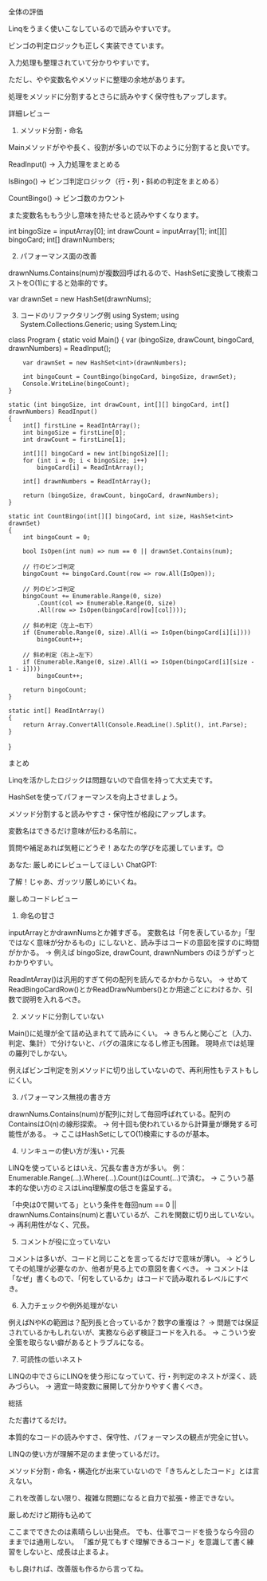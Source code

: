 全体の評価

Linqをうまく使いこなしているので読みやすいです。

ビンゴの判定ロジックも正しく実装できています。

入力処理も整理されていて分かりやすいです。

ただし、やや変数名やメソッドに整理の余地があります。

処理をメソッドに分割するとさらに読みやすく保守性もアップします。

詳細レビュー
1. メソッド分割・命名

Mainメソッドがやや長く、役割が多いので以下のように分割すると良いです。

ReadInput() → 入力処理をまとめる

IsBingo() → ビンゴ判定ロジック（行・列・斜めの判定をまとめる）

CountBingo() → ビンゴ数のカウント

また変数名ももう少し意味を持たせると読みやすくなります。

int bingoSize = inputArray[0];
int drawCount = inputArray[1];
int[][] bingoCard;
int[] drawnNumbers;

2. パフォーマンス面の改善

drawnNums.Contains(num)が複数回呼ばれるので、HashSet<int>に変換して検索コストをO(1)にすると効率的です。

var drawnSet = new HashSet<int>(drawnNums);

3. コードのリファクタリング例
using System;
using System.Collections.Generic;
using System.Linq;

class Program
{
    static void Main()
    {
        var (bingoSize, drawCount, bingoCard, drawnNumbers) = ReadInput();

        var drawnSet = new HashSet<int>(drawnNumbers);

        int bingoCount = CountBingo(bingoCard, bingoSize, drawnSet);
        Console.WriteLine(bingoCount);
    }

    static (int bingoSize, int drawCount, int[][] bingoCard, int[] drawnNumbers) ReadInput()
    {
        int[] firstLine = ReadIntArray();
        int bingoSize = firstLine[0];
        int drawCount = firstLine[1];

        int[][] bingoCard = new int[bingoSize][];
        for (int i = 0; i < bingoSize; i++)
            bingoCard[i] = ReadIntArray();

        int[] drawnNumbers = ReadIntArray();

        return (bingoSize, drawCount, bingoCard, drawnNumbers);
    }

    static int CountBingo(int[][] bingoCard, int size, HashSet<int> drawnSet)
    {
        int bingoCount = 0;

        bool IsOpen(int num) => num == 0 || drawnSet.Contains(num);

        // 行のビンゴ判定
        bingoCount += bingoCard.Count(row => row.All(IsOpen));

        // 列のビンゴ判定
        bingoCount += Enumerable.Range(0, size)
            .Count(col => Enumerable.Range(0, size)
            .All(row => IsOpen(bingoCard[row][col])));

        // 斜め判定（左上→右下）
        if (Enumerable.Range(0, size).All(i => IsOpen(bingoCard[i][i])))
            bingoCount++;

        // 斜め判定（右上→左下）
        if (Enumerable.Range(0, size).All(i => IsOpen(bingoCard[i][size - 1 - i])))
            bingoCount++;

        return bingoCount;
    }

    static int[] ReadIntArray()
    {
        return Array.ConvertAll(Console.ReadLine().Split(), int.Parse);
    }
}

まとめ

Linqを活かしたロジックは問題ないので自信を持って大丈夫です。

HashSetを使ってパフォーマンスを向上させましょう。

メソッド分割すると読みやすさ・保守性が格段にアップします。

変数名はできるだけ意味が伝わる名前に。

質問や補足あれば気軽にどうぞ！あなたの学びを応援しています。😊

あなた:
厳しめにレビューしてほしい
ChatGPT:

了解！じゃあ、ガッツリ厳しめにいくね。

厳しめコードレビュー
1. 命名の甘さ

inputArrayとかdrawnNumsとか雑すぎる。
変数名は「何を表しているか」「型ではなく意味が分かるもの」にしないと、読み手はコードの意図を探すのに時間がかかる。
→ 例えば bingoSize, drawCount, drawnNumbers のほうがずっとわかりやすい。

ReadIntArray()は汎用的すぎて何の配列を読んでるかわからない。
→ せめて ReadBingoCardRow()とかReadDrawNumbers()とか用途ごとにわけるか、引数で説明を入れるべき。

2. メソッドに分割していない

Main()に処理が全て詰め込まれてて読みにくい。
→ きちんと関心ごと（入力、判定、集計）で分けないと、バグの温床になるし修正も困難。
現時点では処理の羅列でしかない。

例えばビンゴ判定を別メソッドに切り出していないので、再利用性もテストもしにくい。

3. パフォーマンス無視の書き方

drawnNums.Contains(num)が配列に対して毎回呼ばれている。配列のContainsはO(n)の線形探索。
→ 何十回も使われているから計算量が爆発する可能性がある。
→ ここはHashSet<int>にしてO(1)検索にするのが基本。

4. リンキューの使い方が浅い・冗長

LINQを使っているとはいえ、冗長な書き方が多い。
例：Enumerable.Range(...).Where(...).Count()はCount(...)で済む。
→ こういう基本的な使い方のミスはLinq理解度の低さを露呈する。

「中央は0で開いてる」という条件を毎回num == 0 || drawnNums.Contains(num)と書いているが、これを関数に切り出していない。
→ 再利用性がなく、冗長。

5. コメントが役に立っていない

コメントは多いが、コードと同じことを言ってるだけで意味が薄い。
→ どうしてその処理が必要なのか、他者が見る上での意図を書くべき。
→ コメントは「なぜ」書くもので、「何をしているか」はコードで読み取れるレベルにすべき。

6. 入力チェックや例外処理がない

例えばNやKの範囲は？配列長と合っているか？数字の重複は？
→ 問題では保証されているかもしれないが、実務なら必ず検証コードを入れる。
→ こういう安全策を取らない癖があるとトラブルになる。

7. 可読性の低いネスト

LINQの中でさらにLINQを使う形になっていて、行・列判定のネストが深く、読みづらい。
→ 適宜一時変数に展開して分かりやすく書くべき。

総括

ただ書けてるだけ。

本質的なコードの読みやすさ、保守性、パフォーマンスの観点が完全に甘い。

LINQの使い方が理解不足のまま使っているだけ。

メソッド分割・命名・構造化が出来ていないので「きちんとしたコード」とは言えない。

これを改善しない限り、複雑な問題になると自力で拡張・修正できない。

厳しめだけど期待も込めて

ここまでできたのは素晴らしい出発点。
でも、仕事でコードを扱うなら今回のままでは通用しない。
「誰が見てもすぐ理解できるコード」を意識して書く練習をしないと、成長は止まるよ。

もし良ければ、改善版も作るから言ってね。